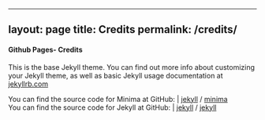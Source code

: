 
---

layout: page
title: Credits
permalink: /credits/
---

#### Github Pages- Credits

This is the base Jekyll theme. You can find out more info about customizing your Jekyll theme, as well as basic Jekyll usage documentation at [jekyllrb.com](https://jekyllrb.com/)


You can find the source code for Minima at GitHub:              | [jekyll][jekyll-organization] / [minima](https://github.com/jekyll/minima)    
You can find the source code for Jekyll at GitHub: | [jekyll][jekyll-organization] / [jekyll](https://github.com/jekyll/jekyll) 

[jekyll-organization]: https://github.com/jekyll